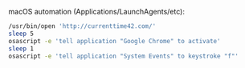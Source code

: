 macOS automation (Applications/LaunchAgents/etc):
```bash
/usr/bin/open 'http://currenttime42.com/'
sleep 5
osascript -e 'tell application "Google Chrome" to activate'
sleep 1
osascript -e 'tell application "System Events" to keystroke "f"'
```

